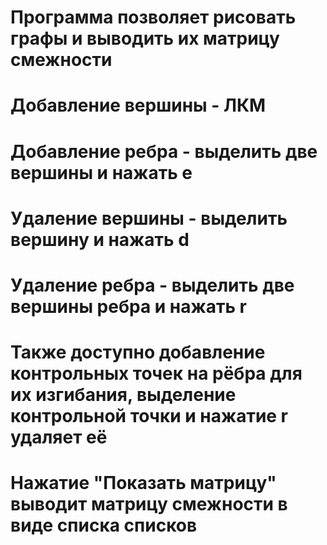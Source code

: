 # Программа позволяет рисовать графы и выводить их матрицу смежности
# Добавление вершины - ЛКМ
# Добавление ребра - выделить две вершины и нажать e
# Удаление вершины - выделить вершину и нажать d
# Удаление ребра - выделить две вершины ребра и нажать r
# Также доступно добавление контрольных точек на рёбра для их изгибания, выделение контрольной точки и нажатие r удаляет её
# Нажатие "Показать матрицу" выводит матрицу смежности в виде списка списков
